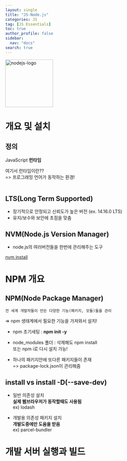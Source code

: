 ```yaml
---
layout: single
title: "JS-Node.js"
categories: JS
tag: [JS Essentials]
toc: true
author_profile: false
sidebar:
  nav: "docs"
search: true
---
```


<img src="../assets/images/nodejs-logo.png" width="150" alt="nodejs-logo"></img>

# 개요 및 설치

## 정의

JavaScript **런타임**

여기서 런타임이란??  
=> 프로그래밍 언어가 동작하는 환경!  
<br>

## LTS(Long Term Supported)

- 장기적으로 안정되고 신뢰도가 높은 버전 (ex. 14.16.0 LTS)
- 유지/보수와 보안에 초점을 맞춤
  <br>

## NVM(Node.js Version Manager)

- node.js의 여러버전들을 한번에 관리해주는 도구

[nvm install](https://github.com/nvm-sh/nvm)

# NPM 개요

## NPM(Node Package Manager)

```
전 세계 개발자들이 만든 다양한 기능(패키지, 모듈)들을 관리
```

=> npm 생태계에서 필요한 기능을 가져와서 설치!

- npm 초기세팅 : **npm init -y**

- node_modules 폴더 : 삭제해도 npm install <br> 또는 npm i로 다시 설치 가능!

- 하나의 패키지안에 또다른 패키지들이 존재 <br> => package-lock.json이 관리해줌

## install vs install -D(--save-dev)

- 일반 의존성 설치 <br>
  **실제 웹브라우저가 동작할때도 사용됨**<br>
  ex) lodash

- 개발용 의존성 패키지 설치 <br> **개발도중에만 도움을 받음**<br> ex) parcel-bundler

# 개발 서버 실행과 빌드
